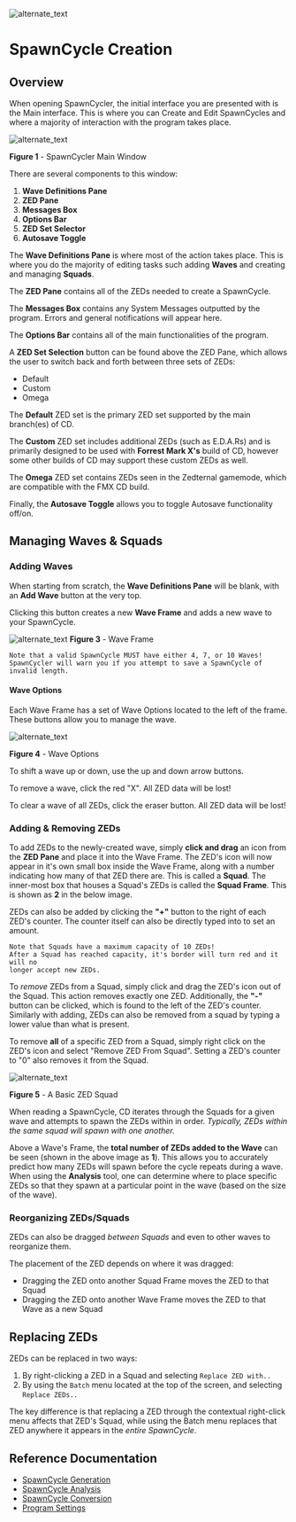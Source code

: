 ![alternate_text](https://i.imgur.com/ceMe580.png)

# SpawnCycle Creation

## Overview
When opening SpawnCycler, the initial interface you are presented with is the Main interface. This is where you can Create and Edit SpawnCycles and where a majority of interaction with the program takes place.

![alternate_text](https://i.imgur.com/pWy4ol6.png)

**Figure 1** - SpawnCycler Main Window

There are several components to this window:
1. **Wave Definitions Pane**
2. **ZED Pane**
3. **Messages Box**
4. **Options Bar**
5. **ZED Set Selector**
6. **Autosave Toggle**

The **Wave Definitions Pane** is where most of the action takes place.
This is where you do the majority of editing tasks such adding **Waves** and creating and managing **Squads**.

The **ZED Pane** contains all of the ZEDs needed to create a SpawnCycle.

The **Messages Box** contains any System Messages outputted by the program.
Errors and general notifications will appear here.

The **Options Bar** contains all of the main functionalities of the program.

A **ZED Set Selection** button can be found above the ZED Pane, which allows the user to switch back and forth between three sets of ZEDs:
- Default
- Custom
- Omega

The **Default** ZED set is the primary ZED set supported by the main branch(es) of CD.

The **Custom** ZED set includes additional ZEDs (such as E.D.A.Rs) and is primarily designed to be used with **Forrest Mark X's** build of CD, however some other builds of CD may support these custom ZEDs as well.

The **Omega** ZED set contains ZEDs seen in the Zedternal gamemode, which are compatible with the FMX CD build.

Finally, the **Autosave Toggle** allows you to toggle Autosave functionality off/on.

## Managing Waves & Squads
### Adding Waves
When starting from scratch, the **Wave Definitions Pane** will be blank, with an **Add Wave** button at the very top.

Clicking this button creates a new **Wave Frame** and adds a new wave to your SpawnCycle.

![alternate_text](https://i.imgur.com/eI0yMG5.png)
**Figure 3** - Wave Frame

```
Note that a valid SpawnCycle MUST have either 4, 7, or 10 Waves!
SpawnCycler will warn you if you attempt to save a SpawnCycle of invalid length.
```

#### Wave Options
Each Wave Frame has a set of Wave Options located to the left of the frame. These buttons allow you to manage the wave.

![alternate_text](https://i.imgur.com/QQgDtwS.png)

**Figure 4** - Wave Options

To shift a wave up or down, use the up and down arrow buttons.

To remove a wave, click the red "X". All ZED data will be lost!

To clear a wave of all ZEDs, click the eraser button. All ZED data will be lost!

### Adding & Removing ZEDs
To add ZEDs to the newly-created wave, simply **click and drag** an icon from the **ZED Pane** and place it into the Wave Frame. The ZED's icon will now appear in it's own small box inside the Wave Frame, along with a number indicating how many of that ZED there are. This is called a **Squad**. The inner-most box that houses a Squad's ZEDs is called the **Squad Frame**. This is shown as **2** in the below image.

ZEDs can also be added by clicking the **"+"** button to the right of each ZED's counter. The counter itself can also be directly typed into to set an amount.

```
Note that Squads have a maximum capacity of 10 ZEDs!
After a Squad has reached capacity, it's border will turn red and it will no
longer accept new ZEDs.
```

To *remove* ZEDs from a Squad, simply click and drag the ZED's icon out of the Squad. This action removes exactly one ZED. Additionally, the **"-"** button can be clicked, which is found to the left of the ZED's counter. Similarly with adding, ZEDs can also be removed from a squad by typing a lower value than what is present.

To remove **all** of a specific ZED from a Squad, simply right click on the ZED's icon and select "Remove ZED From Squad". Setting a ZED's counter to "0" also removes it from the Squad.

![alternate_text](https://i.imgur.com/sHK31jd.png)

**Figure 5** - A Basic ZED Squad

When reading a SpawnCycle, CD iterates through the Squads for a given wave and attempts to spawn the ZEDs within in order. *Typically, ZEDs within the same squad will spawn with one another.*

Above a Wave's Frame, the **total number of ZEDs added to the Wave** can be seen (shown in the above image as **1**). This allows you to accurately predict how many ZEDs will spawn before the cycle repeats during a wave. When using the **Analysis** tool, one can determine where to place specific ZEDs so that they spawn at a particular point in the wave (based on the size of the wave).

### Reorganizing ZEDs/Squads
ZEDs can also be dragged *between Squads* and even to other waves to reorganize them.

The placement of the ZED depends on where it was dragged:
- Dragging the ZED onto another Squad Frame moves the ZED to that Squad
- Dragging the ZED onto another Wave Frame moves the ZED to that Wave as a new Squad

## Replacing ZEDs
ZEDs can be replaced in two ways:
1. By right-clicking a ZED in a Squad and selecting `Replace ZED with..`
2. By using the `Batch` menu located at the top of the screen, and selecting `Replace ZEDs..`

The key difference is that replacing a ZED through the contextual right-click menu affects that ZED's Squad, while using the Batch menu replaces that ZED anywhere it appears in the *entire SpawnCycle*.

## Reference Documentation
- [SpawnCycle Generation](https://github.com/tamari92/spawncycler/blob/main/generation.md)
- [SpawnCycle Analysis](https://github.com/tamari92/spawncycler/blob/main/analysis.md)
- [SpawnCycle Conversion](https://github.com/tamari92/spawncycler/blob/main/conversion.md)
- [Program Settings](https://github.com/tamari92/spawncycler/blob/main/settings.md)